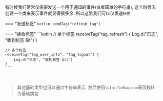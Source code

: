 有时候我们常常仅需要发送一个用于通知的事件(或者简单的字符串), 这个时候去创建一个类来表示事件就显得很多余. 所以这里我们可以仅发送`标签`

=== "发送标签"
    ```kotlin
    sendTag("refresh_tag")
    ```

=== "接收标签"
    ```kotlin
    // 单个标签
    receiveTag("tag_refresh") {
        Log.d("日志", "收到标签 $it")
    }

    // 多个标签
    receiveTag("tag_user_info", "tag_logout") {
        Log.d("日志", "收到标签 $it")
    }
    ```

<br>

> 其他基础类型也可以通过字符串表示, 然后使用`toInt/toBoolean`等函数转为基础类型
